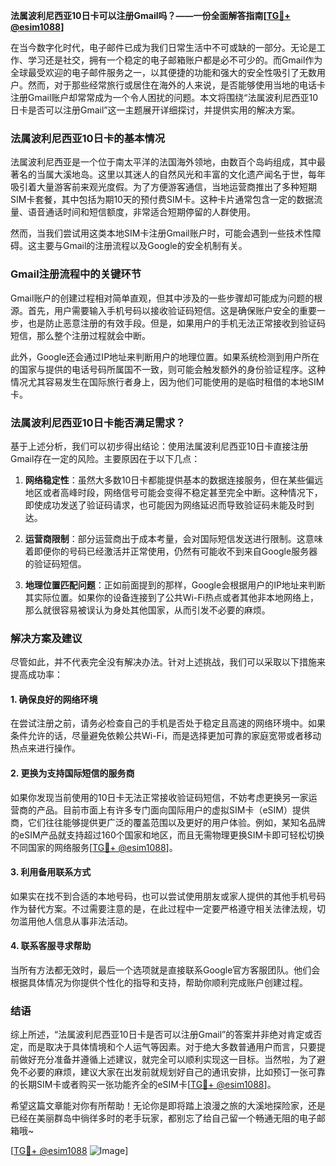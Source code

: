**法属波利尼西亚10日卡可以注册Gmail吗？——一份全面解答指南[[TG💪+ @esim1088](https://t.me/s/esim1088)]**

在当今数字化时代，电子邮件已成为我们日常生活中不可或缺的一部分。无论是工作、学习还是社交，拥有一个稳定的电子邮箱账户都是必不可少的。而Gmail作为全球最受欢迎的电子邮件服务之一，以其便捷的功能和强大的安全性吸引了无数用户。然而，对于那些经常旅行或居住在海外的人来说，是否能够使用当地的电话卡注册Gmail账户却常常成为一个令人困扰的问题。本文将围绕“法属波利尼西亚10日卡是否可以注册Gmail”这一主题展开详细探讨，并提供实用的解决方案。

### 法属波利尼西亚10日卡的基本情况

法属波利尼西亚是一个位于南太平洋的法国海外领地，由数百个岛屿组成，其中最著名的当属大溪地岛。这里以其迷人的自然风光和丰富的文化遗产闻名于世，每年吸引着大量游客前来观光度假。为了方便游客通信，当地运营商推出了多种短期SIM卡套餐，其中包括为期10天的预付费SIM卡。这种卡片通常包含一定的数据流量、语音通话时间和短信额度，非常适合短期停留的人群使用。

然而，当我们尝试用这类本地SIM卡注册Gmail账户时，可能会遇到一些技术性障碍。这主要与Gmail的注册流程以及Google的安全机制有关。

### Gmail注册流程中的关键环节

Gmail账户的创建过程相对简单直观，但其中涉及的一些步骤却可能成为问题的根源。首先，用户需要输入手机号码以接收验证码短信。这是确保账户安全的重要一步，也是防止恶意注册的有效手段。但是，如果用户的手机无法正常接收到验证码短信，那么整个注册过程就会中断。

此外，Google还会通过IP地址来判断用户的地理位置。如果系统检测到用户所在的国家与提供的电话号码所属国不一致，则可能会触发额外的身份验证程序。这种情况尤其容易发生在国际旅行者身上，因为他们可能使用的是临时租借的本地SIM卡。

### 法属波利尼西亚10日卡能否满足需求？

基于上述分析，我们可以初步得出结论：使用法属波利尼西亚10日卡直接注册Gmail存在一定的风险。主要原因在于以下几点：

1. **网络稳定性**：虽然大多数10日卡都能提供基本的数据连接服务，但在某些偏远地区或者高峰时段，网络信号可能会变得不稳定甚至完全中断。这种情况下，即使成功发送了验证码请求，也可能因为网络延迟而导致验证码未能及时到达。
   
2. **运营商限制**：部分运营商出于成本考量，会对国际短信发送进行限制。这意味着即便你的号码已经激活并正常使用，仍然有可能收不到来自Google服务器的验证码短信。
   
3. **地理位置匹配问题**：正如前面提到的那样，Google会根据用户的IP地址来判断其实际位置。如果你的设备连接到了公共Wi-Fi热点或者其他非本地网络上，那么就很容易被误认为身处其他国家，从而引发不必要的麻烦。

### 解决方案及建议

尽管如此，并不代表完全没有解决办法。针对上述挑战，我们可以采取以下措施来提高成功率：

#### 1. 确保良好的网络环境
在尝试注册之前，请务必检查自己的手机是否处于稳定且高速的网络环境中。如果条件允许的话，尽量避免依赖公共Wi-Fi，而是选择更加可靠的家庭宽带或者移动热点来进行操作。

#### 2. 更换为支持国际短信的服务商
如果你发现当前使用的10日卡无法正常接收验证码短信，不妨考虑更换另一家运营商的产品。目前市面上有许多专门面向国际用户的虚拟SIM卡（eSIM）提供商，它们往往能够提供更广泛的覆盖范围以及更好的用户体验。例如，某知名品牌的eSIM产品就支持超过160个国家和地区，而且无需物理更换SIM卡即可轻松切换不同国家的网络服务[[TG💪+ @esim1088](https://t.me/s/esim1088)]。

#### 3. 利用备用联系方式
如果实在找不到合适的本地号码，也可以尝试使用朋友或家人提供的其他手机号码作为替代方案。不过需要注意的是，在此过程中一定要严格遵守相关法律法规，切勿滥用他人信息从事非法活动。

#### 4. 联系客服寻求帮助
当所有方法都无效时，最后一个选项就是直接联系Google官方客服团队。他们会根据具体情况为你提供个性化的指导和支持，帮助你顺利完成账户创建过程。

### 结语

综上所述，“法属波利尼西亚10日卡是否可以注册Gmail”的答案并非绝对肯定或否定，而是取决于具体情境和个人运气等因素。对于绝大多数普通用户而言，只要提前做好充分准备并遵循上述建议，就完全可以顺利实现这一目标。当然啦，为了避免不必要的麻烦，建议大家在出发前就规划好自己的通讯安排，比如预订一张可靠的长期SIM卡或者购买一张功能齐全的eSIM卡[[TG💪+ @esim1088](https://t.me/s/esim1088)]。

希望这篇文章能对你有所帮助！无论你是即将踏上浪漫之旅的大溪地探险家，还是已经在美丽群岛中徜徉多时的老手玩家，都别忘了给自己留一个畅通无阻的电子邮箱哦~

[[TG💪+ @esim1088](https://t.me/s/esim1088) ![Image](https://i.postimg.cc/4NQfJmqS/Snipaste-2025-05-13-00-14-12.png)]